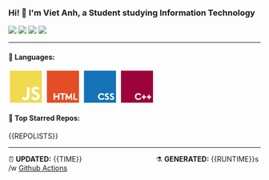 <h3>Hi! 👋 I'm Viet Anh, a Student studying Information Technology</h3>
<span>
	<img src="https://img.shields.io/badge/{{STARS}}-STARS-8cecff?style=for-the-badge">
	<img src="https://img.shields.io/badge/{{REPOS}}-REPOS-f2e174?style=for-the-badge">
	<img src="https://img.shields.io/badge/{{FOLLOWERS}}-FOLLOWERS-ff9eb6?style=for-the-badge">
	<img src="https://estruyf-github.azurewebsites.net/api/VisitorHit?user=vietanh052000&repo=vietanh0562000&countColor=#ff85c8">
</span>

<hr>

<h4>🧬 Languages:</h4>
<span>
	<img style="margin: 0 3px" width="64" src="assets/icons/js.png" title="JavaScript">
	<img style="margin: 0 3px" width="64" src="assets/icons/html.png" title="Hypertext Markup Language">
	<img style="margin: 0 3px" width="64" src="assets/icons/css.png" title="Cascading Style Sheets">
	<img style="margin: 0 3px" width="64" src="assets/icons/cpp.png" title="C++">
</span>

<h4>🥇 Top Starred Repos:</h4>
{{REPOLISTS}}
<hr>

<span style="clear: both">
	<span align="left">⏰ <b>UPDATED:</b> {{TIME}}</span>
	<span>&emsp;&emsp;&emsp;&emsp;&emsp;&emsp;&emsp;&emsp;&emsp;&emsp;</span>
	<span align="right">⚗ <b>GENERATED:</b>  {{RUNTIME}}s /w <a href="https://github.com/vietanh0562000/vietanh0562000/actions" target="_blank">Github Actions</a></span>
</span>